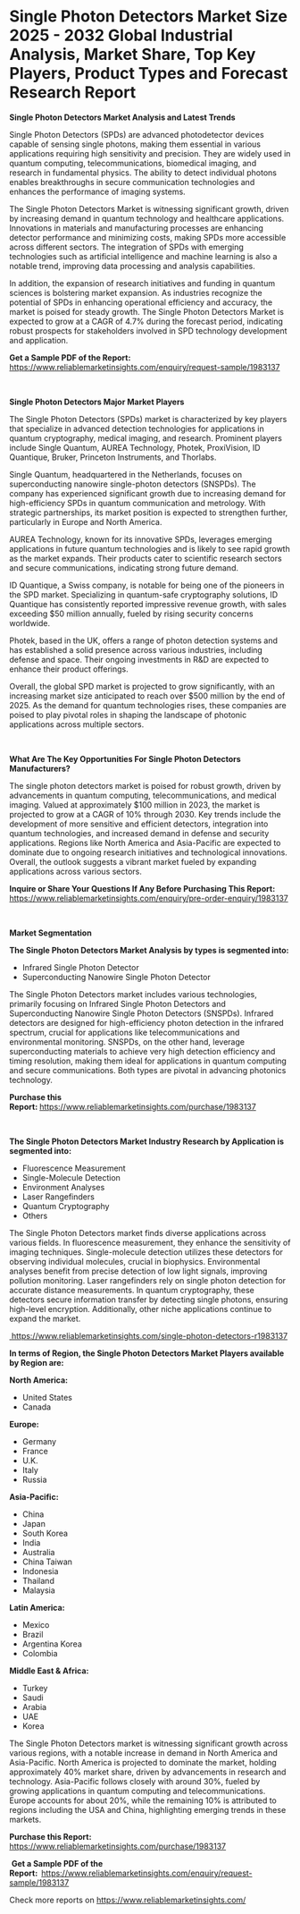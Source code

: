 <p><h1>Single Photon Detectors Market Size 2025 - 2032 Global Industrial Analysis, Market Share, Top Key Players, Product Types and Forecast Research Report</h1></p><p><strong>Single Photon Detectors Market Analysis and Latest Trends</strong></p>
<p><p>Single Photon Detectors (SPDs) are advanced photodetector devices capable of sensing single photons, making them essential in various applications requiring high sensitivity and precision. They are widely used in quantum computing, telecommunications, biomedical imaging, and research in fundamental physics. The ability to detect individual photons enables breakthroughs in secure communication technologies and enhances the performance of imaging systems.</p><p>The Single Photon Detectors Market is witnessing significant growth, driven by increasing demand in quantum technology and healthcare applications. Innovations in materials and manufacturing processes are enhancing detector performance and minimizing costs, making SPDs more accessible across different sectors. The integration of SPDs with emerging technologies such as artificial intelligence and machine learning is also a notable trend, improving data processing and analysis capabilities.</p><p>In addition, the expansion of research initiatives and funding in quantum sciences is bolstering market expansion. As industries recognize the potential of SPDs in enhancing operational efficiency and accuracy, the market is poised for steady growth. The Single Photon Detectors Market is expected to grow at a CAGR of 4.7% during the forecast period, indicating robust prospects for stakeholders involved in SPD technology development and application.</p></p>
<p><strong>Get a Sample PDF of the Report:&nbsp;</strong> <a href="https://www.reliablemarketinsights.com/enquiry/request-sample/1983137?utm_campaign=3044&utm_medium=2&utm_source=Github&utm_content=ia&utm_term=10042025&utm_id=single-photon-detectors">https://www.reliablemarketinsights.com/enquiry/request-sample/1983137</a></p>
<p>&nbsp;</p>
<p><strong>Single Photon Detectors Major Market Players</strong></p>
<p><p>The Single Photon Detectors (SPDs) market is characterized by key players that specialize in advanced detection technologies for applications in quantum cryptography, medical imaging, and research. Prominent players include Single Quantum, AUREA Technology, Photek, ProxiVision, ID Quantique, Bruker, Princeton Instruments, and Thorlabs.</p><p>Single Quantum, headquartered in the Netherlands, focuses on superconducting nanowire single-photon detectors (SNSPDs). The company has experienced significant growth due to increasing demand for high-efficiency SPDs in quantum communication and metrology. With strategic partnerships, its market position is expected to strengthen further, particularly in Europe and North America.</p><p>AUREA Technology, known for its innovative SPDs, leverages emerging applications in future quantum technologies and is likely to see rapid growth as the market expands. Their products cater to scientific research sectors and secure communications, indicating strong future demand.</p><p>ID Quantique, a Swiss company, is notable for being one of the pioneers in the SPD market. Specializing in quantum-safe cryptography solutions, ID Quantique has consistently reported impressive revenue growth, with sales exceeding $50 million annually, fueled by rising security concerns worldwide.</p><p>Photek, based in the UK, offers a range of photon detection systems and has established a solid presence across various industries, including defense and space. Their ongoing investments in R&D are expected to enhance their product offerings.</p><p>Overall, the global SPD market is projected to grow significantly, with an increasing market size anticipated to reach over $500 million by the end of 2025. As the demand for quantum technologies rises, these companies are poised to play pivotal roles in shaping the landscape of photonic applications across multiple sectors.</p></p>
<p>&nbsp;</p>
<p><strong>What Are The Key Opportunities For Single Photon Detectors Manufacturers?</strong></p>
<p><p>The single photon detectors market is poised for robust growth, driven by advancements in quantum computing, telecommunications, and medical imaging. Valued at approximately $100 million in 2023, the market is projected to grow at a CAGR of 10% through 2030. Key trends include the development of more sensitive and efficient detectors, integration into quantum technologies, and increased demand in defense and security applications. Regions like North America and Asia-Pacific are expected to dominate due to ongoing research initiatives and technological innovations. Overall, the outlook suggests a vibrant market fueled by expanding applications across various sectors.</p></p>
<p><strong>Inquire or Share Your Questions If Any Before Purchasing This Report:</strong> <a href="https://www.reliablemarketinsights.com/enquiry/pre-order-enquiry/1983137?utm_campaign=3044&utm_medium=2&utm_source=Github&utm_content=ia&utm_term=10042025&utm_id=single-photon-detectors">https://www.reliablemarketinsights.com/enquiry/pre-order-enquiry/1983137</a></p>
<p>&nbsp;</p>
<p><strong>Market Segmentation</strong></p>
<p><strong>The Single Photon Detectors Market Analysis by types is segmented into:</strong></p>
<p><ul><li>Infrared Single Photon Detector</li><li>Superconducting Nanowire Single Photon Detector</li></ul></p>
<p><p>The Single Photon Detectors market includes various technologies, primarily focusing on Infrared Single Photon Detectors and Superconducting Nanowire Single Photon Detectors (SNSPDs). Infrared detectors are designed for high-efficiency photon detection in the infrared spectrum, crucial for applications like telecommunications and environmental monitoring. SNSPDs, on the other hand, leverage superconducting materials to achieve very high detection efficiency and timing resolution, making them ideal for applications in quantum computing and secure communications. Both types are pivotal in advancing photonics technology.</p></p>
<p><strong>Purchase this Report:&nbsp;</strong><a href="https://www.reliablemarketinsights.com/purchase/1983137?utm_campaign=3044&utm_medium=2&utm_source=Github&utm_content=ia&utm_term=10042025&utm_id=single-photon-detectors">https://www.reliablemarketinsights.com/purchase/1983137</a></p>
<p>&nbsp;</p>
<p><strong>The Single Photon Detectors Market Industry Research by Application is segmented into:</strong></p>
<p><ul><li>Fluorescence Measurement</li><li>Single-Molecule Detection</li><li>Environment Analyses</li><li>Laser Rangefinders</li><li>Quantum Cryptography</li><li>Others</li></ul></p>
<p><p>The Single Photon Detectors market finds diverse applications across various fields. In fluorescence measurement, they enhance the sensitivity of imaging techniques. Single-molecule detection utilizes these detectors for observing individual molecules, crucial in biophysics. Environmental analyses benefit from precise detection of low light signals, improving pollution monitoring. Laser rangefinders rely on single photon detection for accurate distance measurements. In quantum cryptography, these detectors secure information transfer by detecting single photons, ensuring high-level encryption. Additionally, other niche applications continue to expand the market.</p></p>
<p><a href="https://www.reliablemarketinsights.com/single-photon-detectors-r1983137?utm_campaign=3044&utm_medium=2&utm_source=Github&utm_content=ia&utm_term=10042025&utm_id=single-photon-detectors">&nbsp;https://www.reliablemarketinsights.com/single-photon-detectors-r1983137</a></p>
<p><strong>In terms of Region, the Single Photon Detectors Market Players available by Region are:</strong></p>
<p>
    <p> <strong> North America: </strong>
        <ul>
            <li>United States</li>
            <li>Canada</li>
        </ul>
        </p> 
    <p> <strong> Europe: </strong>
        <ul>
            <li>Germany</li>
            <li>France</li>
            <li>U.K.</li>
            <li>Italy</li>
            <li>Russia</li>
        </ul>
        </p> 
    <p> <strong> Asia-Pacific: </strong>
        <ul>
            <li>China</li>
            <li>Japan</li>
            <li>South Korea</li>
            <li>India</li>
            <li>Australia</li>
            <li>China Taiwan</li>
            <li>Indonesia</li>
            <li>Thailand</li>
            <li>Malaysia</li>
        </ul>
        </p> 
    <p> <strong> Latin America: </strong>
        <ul>
            <li>Mexico</li>
            <li>Brazil</li>
            <li>Argentina Korea</li>
            <li>Colombia</li>
        </ul>
        </p> 
    <p> <strong> Middle East & Africa: </strong>
        <ul>
            <li>Turkey</li>
            <li>Saudi</li>
            <li>Arabia</li>
            <li>UAE</li>
            <li>Korea</li>
        </ul>
    </p>
    </p>
<p><p>The Single Photon Detectors market is witnessing significant growth across various regions, with a notable increase in demand in North America and Asia-Pacific. North America is projected to dominate the market, holding approximately 40% market share, driven by advancements in research and technology. Asia-Pacific follows closely with around 30%, fueled by growing applications in quantum computing and telecommunications. Europe accounts for about 20%, while the remaining 10% is attributed to regions including the USA and China, highlighting emerging trends in these markets.</p></p>
<p><strong>Purchase this Report: </strong><a href="https://www.reliablemarketinsights.com/purchase/1983137?utm_campaign=3044&utm_medium=2&utm_source=Github&utm_content=ia&utm_term=10042025&utm_id=single-photon-detectors">https://www.reliablemarketinsights.com/purchase/1983137</a></p>
<p>&nbsp;<strong>Get a Sample PDF of the Report:&nbsp;&nbsp;</strong><a href="https://www.reliablemarketinsights.com/enquiry/request-sample/1983137?utm_campaign=3044&utm_medium=2&utm_source=Github&utm_content=ia&utm_term=10042025&utm_id=single-photon-detectors">https://www.reliablemarketinsights.com/enquiry/request-sample/1983137</a></p>
<p><strong></strong></p>
<p>Check more reports on <a href="https://www.reliablemarketinsights.com/?utm_campaign=3044&utm_medium=2&utm_source=Github&utm_content=ia&utm_term=10042025&utm_id=single-photon-detectors">https://www.reliablemarketinsights.com/</a></p>